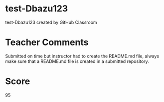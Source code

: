 # test-Dbazu123
test-Dbazu123 created by GitHub Classroom

# Teacher Comments
Submitted on time but instructor had to create the README.md file, always make sure that a README.md file is created in a submitted repository.
# Score
95
